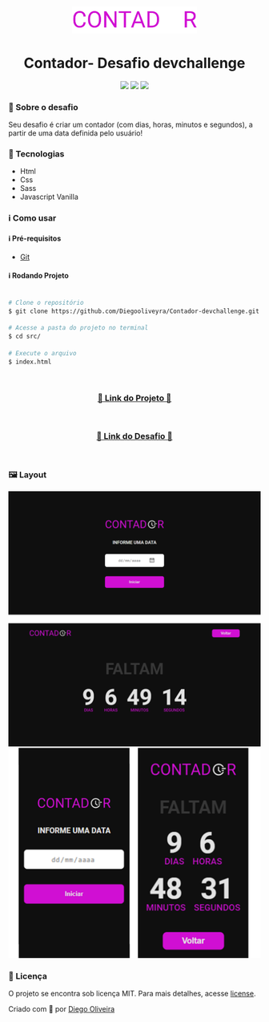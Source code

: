 <p align='center'><img width='250' src="./.github/logo.svg"></p>
<h1 align='center'>Contador- Desafio devchallenge </h1>
<p align='center'>
<img src="https://img.shields.io/github/languages/code-size/Diegooliveyra/Contador-devchallenge">
<img src="https://img.shields.io/github/last-commit/Diegooliveyra/Contador-devchallenge">
<img src="https://img.shields.io/github/license/Diegooliveyra/Contador-devchallenge">
</p>

<h3>🔖 Sobre o desafio</h3>
<p>Seu desafio é criar um contador (com dias, horas, minutos e segundos), a partir de uma data definida pelo usuário!<p>

<h3>🚀 Tecnologias</h3>
<ul>
    <li>Html</li>
    <li>Css</li>
    <li>Sass</li>
    <li>Javascript Vanilla</li>
</ul>

<h3>ℹ️ Como usar</h3>

<h4>ℹ️ Pré-requisitos</h4>

<ul>
    <li><a href="https://git-scm.com/" target="_blank">Git</a></li>
</ul>

<h4>ℹ️ Rodando Projeto</h4>

```bash

# Clone o repositório
$ git clone https://github.com/Diegooliveyra/Contador-devchallenge.git

# Acesse a pasta do projeto no terminal
$ cd src/

# Execute o arquivo
$ index.html

```

</br>
<h3 align="center"><a href="https://contador-devchallenge.netlify.app/" target="_blank">🔖 Link do Projeto 🔖</a></h3>
</br>
<h3 align="center"><a href="https://devchallenge.now.sh/challenges/5ed6d70709347b1dbf411b37/details" target="_blank">🔖 Link do Desafio 🔖</a></h3>
</br>

<h3>🖼 Layout</h3>
<img src="./.github/desktop.png">
<img src="./.github/mobile.png">

<h3>📝 Licença</h3>
<p>O projeto se encontra sob licença MIT. Para mais detalhes, acesse <a href='LICENSE'>license<a>.</p>
<p>Criado com 💙 por <a href='https://github.com/Diegooliveyra/' target='blank'>Diego Oliveira</a></p>